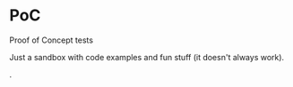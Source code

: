 # PoC
Proof of Concept tests

Just a sandbox with code examples and fun stuff (it doesn't always work).

.